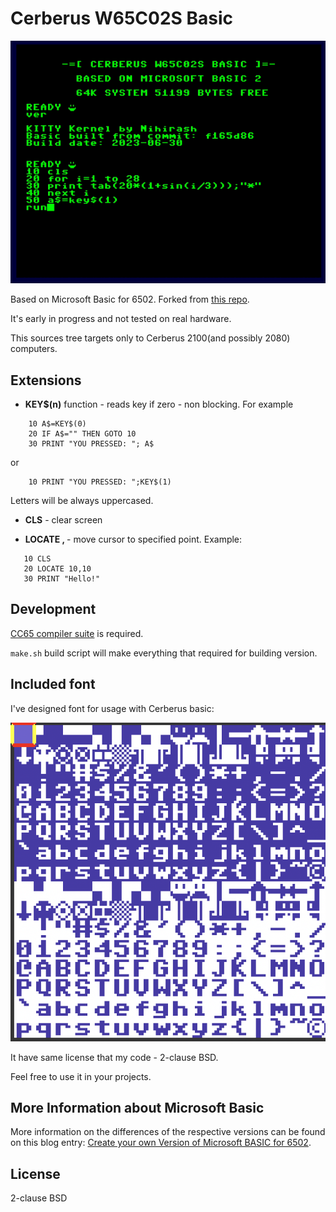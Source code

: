 # Cerberus W65C02S Basic

![Basic screenshot](doc/basic.gif)

Based on Microsoft Basic for 6502. Forked from [this repo](http://github.com/mist64/msbasic).

It's early in progress and not tested on real hardware. 

This sources tree targets only to Cerberus 2100(and possibly 2080) computers. 

## Extensions

 * **KEY$(n)** function - reads key if zero - non blocking. For example
```
    10 A$=KEY$(0)
    20 IF A$="" THEN GOTO 10
    30 PRINT "YOU PRESSED: "; A$
```
or
```
    10 PRINT "YOU PRESSED: ";KEY$(1)
```

Letters will be always uppercased.

 * **CLS** - clear screen

 * **LOCATE <ROW>, <COL>** - move cursor to specified point. Example:

 ```
    10 CLS
    20 LOCATE 10,10
    30 PRINT "Hello!"
 ```

## Development

[CC65 compiler suite](https://cc65.github.io) is required.

`make.sh` build script will make everything that required for building version. 

## Included font

I've designed font for usage with Cerberus basic:

![font](doc/capitan.png)

It have same license that my code - 2-clause BSD. 

Feel free to use it in your projects.

## More Information about Microsoft Basic

More information on the differences of the respective versions can be found on this blog entry: [Create your own Version of Microsoft BASIC for 6502](http://www.pagetable.com/?p=46).

## License

2-clause BSD